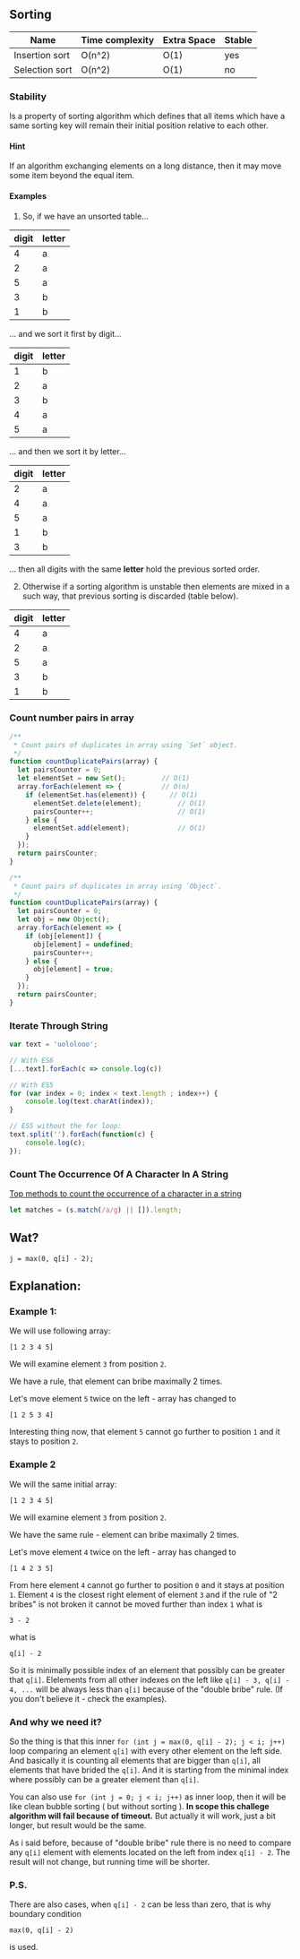 
## Sorting

| Name           | Time complexity | Extra Space | Stable |
|----------------|-----------------|-------------|--------|
| Insertion sort | O(n^2)          | O(1)        | yes    |
| Selection sort | O(n^2)          | O(1)        | no     |



### Stability
Is a property of sorting algorithm which defines that all items which have a same sorting key will remain their initial position relative to each other.

#### Hint
If an algorithm exchanging elements on a long distance, then it may move some item beyond the equal item.

#### Examples
1. So, if we have an unsorted table...

| digit | letter |
|-------|--------|
| 4     | a      |
| 2     | a      |
| 5     | a      |
| 3     | b      |
| 1     | b      |

... and we sort it first by digit...

| __digit__ | letter |
|-----------|--------|
| 1         | b      |
| 2         | a      |
| 3         | b      |
| 4         | a      |
| 5         | a      |

... and then we sort it by letter...

| digit | __letter__ |
|-------|------------|
| 2     | a          |
| 4     | a          |
| 5     | a          |
| 1     | b          |
| 3     | b          |

... then all digits with the same __letter__ hold the previous sorted order.

2. Otherwise if a sorting algorithm is unstable then elements are mixed in a such way, that previous sorting is discarded (table below).

| digit | __letter__ |
|-------|------------|
| 4     | a          |
| 2     | a          |
| 5     | a          |
| 3     | b          |
| 1     | b          |

### Count number pairs in array
```js
/**
 * Count pairs of duplicates in array using `Set` object.
 */
function countDuplicatePairs(array) {
  let pairsCounter = 0;
  let elementSet = new Set();         // O(1)
  array.forEach(element => {          // O(n)
    if (elementSet.has(element)) {      // O(1)
      elementSet.delete(element);         // O(1)
      pairsCounter++;                     // O(1)
    } else {
      elementSet.add(element);            // O(1)
    }
  });
  return pairsCounter;
}

/**
 * Count pairs of duplicates in array using `Object`.
 */
function countDuplicatePairs(array) {
  let pairsCounter = 0;
  let obj = new Object();
  array.forEach(element => {
    if (obj[element]) {
      obj[element] = undefined;
      pairsCounter++;
    } else {
      obj[element] = true;
    }
  });
  return pairsCounter;
}
```

### Iterate Through String
```js
var text = 'uololooo';

// With ES6
[...text].forEach(c => console.log(c))

// With ES5
for (var index = 0; index < text.length ; index++) {
    console.log(text.charAt(index));
}

// ES5 without the for loop:
text.split('').forEach(function(c) {
    console.log(c);
});
```

### Count The Occurrence Of A Character In A String
[Top methods to count the occurrence of a character in a string](https://stackoverflow.com/questions/881085/count-the-number-of-occurrences-of-a-character-in-a-string-in-javascript)
```js
let matches = (s.match(/a/g) || []).length;
```

## Wat?
```
j = max(0, q[i] - 2);
```
## Explanation:
### Example 1:
We will use following array:
```
[1 2 3 4 5]
```
We will examine element `3` from position `2`.

We have a rule, that element can bribe maximally 2 times.

Let's move element `5` twice on the left - array has changed to
```
[1 2 5 3 4]
```
Interesting thing now, that element `5` cannot go further to position `1` and it stays to position `2`.

### Example 2
We will the same initial array:
```
[1 2 3 4 5]
```
We will examine element `3` from position `2`.

We have the same rule - element can bribe maximally 2 times.

Let's move element `4` twice on the left - array has changed to
```
[1 4 2 3 5]
```
From here element `4` cannot go further to position `0` and it stays at position `1`.
Element `4` is the closest right element of element `3` and if the rule of "2 bribes" is not broken it cannot be moved further than index `1` what is
```
3 - 2
```
what is
```
q[i] - 2
```
So it is minimally possible index of an element that possibly can be greater that `q[i]`.
Elelements from all other indexes on the left like `q[i] - 3, q[i] - 4, ...` will be always less than `q[i]` because of the "double bribe" rule.
(If you don't believe it - check the examples).

### And why we need it?
So the thing is that this inner `for (int j = max(0, q[i] - 2); j < i; j++)` loop
comparing an element `q[i]` with every other element on the left side. And basically it is counting all elements that are bigger than `q[i]`, all elements that have brided the `q[i]`. And it is starting from the minimal index where possibly can be a greater element than `q[i]`.

You can also use `for (int j = 0; j < i; j++)` as inner loop, then it will be like clean bubble sorting ( but without sorting ). **In scope this challege algorithm will fail because of timeout.** But actually it will work, just a bit longer, but result would be the same.

As i said before, because of "double bribe" rule there is no need to compare any `q[i]` element with elements located on the left from index `q[i] - 2`. The result will not change, but running time will be shorter.

### P.S.
There are also cases, when `q[i] - 2` can be less than zero, that is why boundary condition
```
max(0, q[i] - 2)
```
is used.

